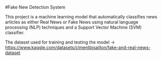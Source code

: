 #Fake New Detection System

This project is a machine learning model that automatically classifies news articles as either Real News or Fake News using natural language processing (NLP) techniques and a Support Vector Machine (SVM) classifier.

The dataset used for training and testing the model -> https://www.kaggle.com/datasets/clmentbisaillon/fake-and-real-news-dataset
